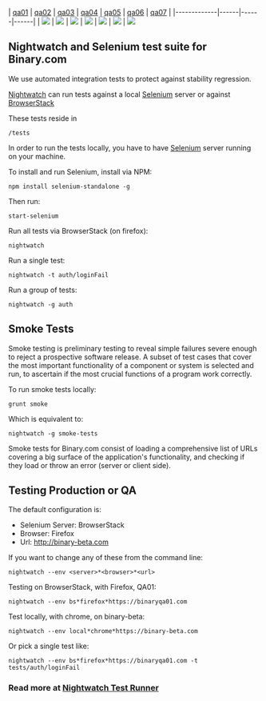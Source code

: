 | [qa01](https://www.binaryqa01.com) | [qa02](https://www.binaryqa02.com) | [qa03](https://www.binaryqa03.com) | [qa04](https://www.binaryqa04.com) | [qa05](https://www.binaryqa05.com) | [qa06](https://www.binaryqa06.com) | [qa07](https://www.binaryqa07.com) |
|-------------|------|------|------|
| [![](https://travis-ci.org/regentmarkets/nightwatch_integration_tests.svg?branch=qa01)](https://travis-ci.org/regentmarkets/nightwatch_integration_tests) | [![](https://travis-ci.org/regentmarkets/nightwatch_integration_tests.svg?branch=qa02)](https://travis-ci.org/regentmarkets/nightwatch_integration_tests) | [![](https://travis-ci.org/regentmarkets/nightwatch_integration_tests.svg?branch=qa03)](https://travis-ci.org/regentmarkets/nightwatch_integration_tests) | [![](https://travis-ci.org/regentmarkets/nightwatch_integration_tests.svg?branch=qa04)](https://travis-ci.org/regentmarkets/nightwatch_integration_tests) | [![](https://travis-ci.org/regentmarkets/nightwatch_integration_tests.svg?branch=qa05)](https://travis-ci.org/regentmarkets/nightwatch_integration_tests) | [![](https://travis-ci.org/regentmarkets/nightwatch_integration_tests.svg?branch=qa06)](https://travis-ci.org/regentmarkets/nightwatch_integration_tests) | [![](https://travis-ci.org/regentmarkets/nightwatch_integration_tests.svg?branch=qa07)](https://travis-ci.org/regentmarkets/nightwatch_integration_tests) 

## Nightwatch and Selenium test suite for Binary.com

We use automated integration tests to protect against stability regression.

[Nightwatch](http://nightwatchjs.org/) can run tests against a local [Selenium](http://www.seleniumhq.org/) server or against [BrowserStack](http://www.browserstack.com/start)

These tests reside in

    /tests

In order to run the tests locally, you have to have [Selenium](http://www.seleniumhq.org/) server running on your machine.

To install and run Selenium, install via NPM:

    npm install selenium-standalone -g

Then run:

    start-selenium


Run all tests via BrowserStack (on firefox):

    nightwatch

Run a single test:

    nightwatch -t auth/loginFail

Run a group of tests:

    nightwatch -g auth


## Smoke Tests

Smoke testing is preliminary testing to reveal simple failures severe enough to reject a prospective software release. A subset of test cases that cover the most important functionality of a component or system is selected and run, to ascertain if the most crucial functions of a program work correctly.

To run smoke tests locally:

    grunt smoke

Which is equivalent to:

    nightwatch -g smoke-tests

Smoke tests for Binary.com consist of loading a comprehensive list of URLs covering a big surface of the application's functionality, and checking if they load or throw an error (server or client side).

## Testing Production or QA

The default configuration is:

 * Selenium Server: BrowserStack
 * Browser: Firefox
 * Url: http://binary-beta.com

If you want to change any of these from the command line:

    nightwatch --env <server>*<browser>*<url>

Testing on BrowserStack, with Firefox, QA01:

    nightwatch --env bs*firefox*https://binaryqa01.com

Test locally, with chrome, on binary-beta:

    nightwatch --env local*chrome*https://binary-beta.com

Or pick a single test like:

    nightwatch --env bs*firefox*https://binaryqa01.com -t tests/auth/loginFail


### Read more at [Nightwatch Test Runner](http://nightwatchjs.org/guide#test-runner)
